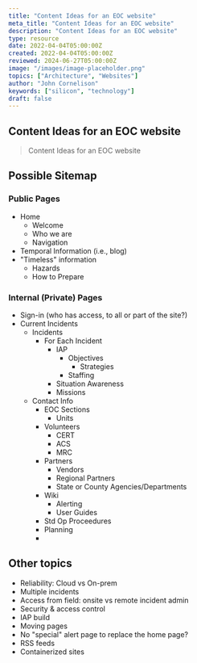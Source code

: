 ```yaml
---
title: "Content Ideas for an EOC website"
meta_title: "Content Ideas for an EOC website"
description: "Content Ideas for an EOC website"
type: resource
date: 2022-04-04T05:00:00Z
created: 2022-04-04T05:00:00Z
reviewed: 2024-06-27T05:00:00Z
image: "/images/image-placeholder.png"
topics: ["Architecture", "Websites"]
author: "John Cornelison"
keywords: ["silicon", "technology"]
draft: false
---
```


## Content Ideas for an EOC website

> Content Ideas for an EOC website

## Possible Sitemap

### Public Pages

- Home
  - Welcome
  - Who we are
  - Navigation
- Temporal Information (i.e., blog)
- "Timeless" information
  - Hazards
  - How to Prepare

### Internal (Private) Pages

- Sign-in (who has access, to all or part of the site?)
- Current Incidents
  - Incidents
    - For Each Incident
      - IAP
        - Objectives
          - Strategies
        - Staffing
      - Situation Awareness
      - Missions
  - Contact Info
    - EOC Sections
      - Units
    - Volunteers
      - CERT
      - ACS
      - MRC
    - Partners
      - Vendors
      - Regional Partners
      - State or County Agencies/Departments
    - Wiki
      - Alerting
      - User Guides
    - Std Op Proceedures
    - Planning
    -

## Other topics

- Reliability: Cloud vs On-prem
- Multiple incidents
- Access from field: onsite vs remote incident admin
- Security & access control
- IAP build
- Moving pages
- No "special" alert page to replace the home page?
- RSS feeds
- Containerized sites
